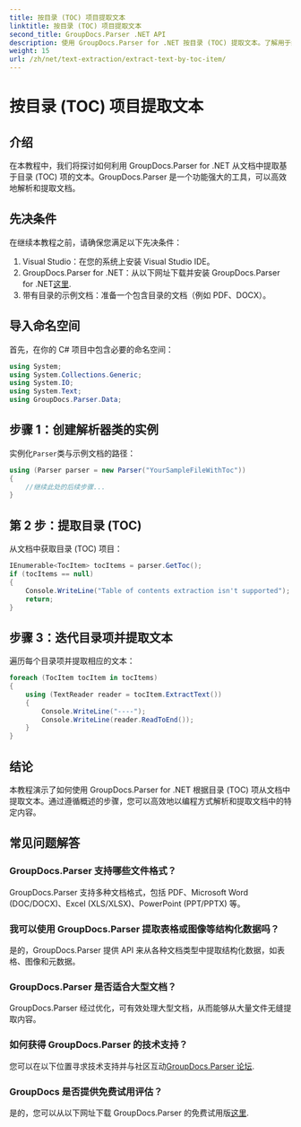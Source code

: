 ```yaml
---
title: 按目录 (TOC) 项目提取文本
linktitle: 按目录 (TOC) 项目提取文本
second_title: GroupDocs.Parser .NET API
description: 使用 GroupDocs.Parser for .NET 按目录 (TOC) 提取文本。了解用于结构化数据提取的高效文档解析技术。
weight: 15
url: /zh/net/text-extraction/extract-text-by-toc-item/
---
```


# 按目录 (TOC) 项目提取文本

## 介绍
在本教程中，我们将探讨如何利用 GroupDocs.Parser for .NET 从文档中提取基于目录 (TOC) 项的文本。GroupDocs.Parser 是一个功能强大的工具，可以高效地解析和提取文档。
## 先决条件
在继续本教程之前，请确保您满足以下先决条件：
1. Visual Studio：在您的系统上安装 Visual Studio IDE。
2.  GroupDocs.Parser for .NET：从以下网址下载并安装 GroupDocs.Parser for .NET[这里](https://releases.groupdocs.com/parser/net/).
3. 带有目录的示例文档：准备一个包含目录的文档（例如 PDF、DOCX）。

## 导入命名空间
首先，在你的 C# 项目中包含必要的命名空间：
```csharp
using System;
using System.Collections.Generic;
using System.IO;
using System.Text;
using GroupDocs.Parser.Data;
```
## 步骤 1：创建解析器类的实例
实例化`Parser`类与示例文档的路径：
```csharp
using (Parser parser = new Parser("YourSampleFileWithToc"))
{
    //继续此处的后续步骤...
}
```
## 第 2 步：提取目录 (TOC)
从文档中获取目录 (TOC) 项目：
```csharp
IEnumerable<TocItem> tocItems = parser.GetToc();
if (tocItems == null)
{
    Console.WriteLine("Table of contents extraction isn't supported");
    return;
}
```
## 步骤 3：迭代目录项并提取文本
遍历每个目录项并提取相应的文本：
```csharp
foreach (TocItem tocItem in tocItems)
{
    using (TextReader reader = tocItem.ExtractText())
    {
        Console.WriteLine("----");
        Console.WriteLine(reader.ReadToEnd());
    }
}
```

## 结论
本教程演示了如何使用 GroupDocs.Parser for .NET 根据目录 (TOC) 项从文档中提取文本。通过遵循概述的步骤，您可以高效地以编程方式解析和提取文档中的特定内容。

## 常见问题解答
### GroupDocs.Parser 支持哪些文件格式？
GroupDocs.Parser 支持多种文档格式，包括 PDF、Microsoft Word (DOC/DOCX)、Excel (XLS/XLSX)、PowerPoint (PPT/PPTX) 等。
### 我可以使用 GroupDocs.Parser 提取表格或图像等结构化数据吗？
是的，GroupDocs.Parser 提供 API 来从各种文档类型中提取结构化数据，如表格、图像和元数据。
### GroupDocs.Parser 是否适合大型文档？
GroupDocs.Parser 经过优化，可有效处理大型文档，从而能够从大量文件无缝提取内容。
### 如何获得 GroupDocs.Parser 的技术支持？
您可以在以下位置寻求技术支持并与社区互动[GroupDocs.Parser 论坛](https://forum.groupdocs.com/c/parser/17).
### GroupDocs 是否提供免费试用评估？
是的，您可以从以下网址下载 GroupDocs.Parser 的免费试用版[这里](https://releases.groupdocs.com/).